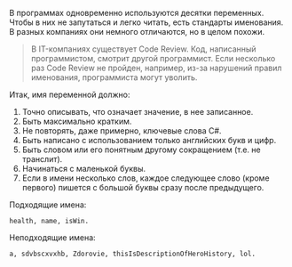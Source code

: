 В программах одновременно используются десятки переменных. Чтобы в них не запутаться и легко читать, есть стандарты именования. В разных компаниях они немного отличаются, но в целом похожи.
>В IT-компаниях существует Code Review. Код, написанный программистом, смотрит другой программист. Если несколько раз Code Review не пройден, например, из-за нарушений правил именования, программиста могут уволить.

Итак, имя переменной должно:

1. Точно описывать, что означает значение, в нее записанное. 
1. Быть максимально кратким.
1. Не повторять, даже примерно, ключевые слова C#.
1. Быть написано с использованием только английских букв и цифр.
1. Быть словом или его понятным другому сокращением (т.е. не транслит).
1. Начинаться с маленькой буквы.
1. Если в имени несколько слов, каждое следующее слово (кроме первого) пишется с большой буквы сразу после предыдущего.

Подходящие имена:
```
health, name, isWin.
```
Неподходящие имена:
```
a, sdvbscxvxhb, Zdorovie, thisIsDescriptionOfHeroHistory, lol.
```
